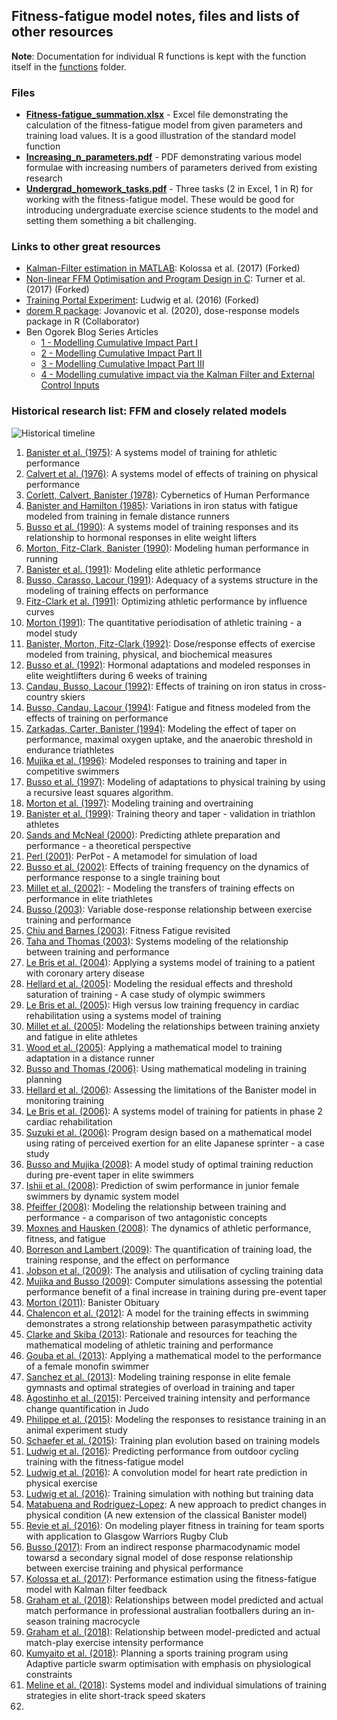 ## Fitness-fatigue model notes, files and lists of other resources

**Note**: Documentation for individual R functions is kept with the function itself in the [functions](https://github.com/bsh2/Fitness-Fatigue-Model/tree/main/functions) folder.

### Files

* [**Fitness-fatigue_summation.xlsx**](https://github.com/bsh2/Fitness-Fatigue-Model/blob/main/notes/Fitness-fatigue_summation.xlsx) - Excel file demonstrating the calculation of the fitness-fatigue model from given parameters and training load values. It is a good illustration of the standard model function
* [**Increasing_n_parameters.pdf**](https://github.com/bsh2/Fitness-Fatigue-Model/blob/main/notes/Increasing_n_parameters.pdf) - PDF demonstrating various model formulae with increasing numbers of parameters derived from existing research
* [**Undergrad_homework_tasks.pdf**](https://github.com/bsh2/Fitness-Fatigue-Model/blob/main/notes/Undergrad_homework_tasks.pdf) - Three tasks (2 in Excel, 1 in R) for working with the fitness-fatigue model. These would be good for introducing undergraduate exercise science students to the model and setting them something a bit challenging.


### Links to other great resources
- [Kalman-Filter estimation in MATLAB](https://github.com/bsh2/Kalman-Fitness-Fatigue): Kolossa et al. (2017) (Forked)
- [Non-linear FFM Optimisation and Program Design in C](https://github.com/bsh2/nl_perf_model_opt): Turner et al. (2017) (Forked)
- [Training Portal Experiment](https://github.com/bsh2/traipor): Ludwig et al. (2016) (Forked)
- [dorem R package](https://dorem.net): Jovanovic et al. (2020), dose-response models package in R (Collaborator)
- Ben Ogorek Blog Series Articles
  - [1 - Modelling Cumulative Impact Part I](https://towardsdatascience.com/modeling-cumulative-impact-part-i-f7ef490ed5e3) 
  - [2 - Modelling Cumulative Impact Part II](https://towardsdatascience.com/modeling-cumulative-impact-part-ii-2bf65db3bb98)
  - [3 - Modelling Cumulative Impact Part III](https://towardsdatascience.com/modeling-cumulative-impact-part-iii-1b216273b499)
  - [4 - Modelling cumulative impact via the Kalman Filter and External Control Inputs](https://towardsdatascience.com/the-kalman-filter-and-external-control-inputs-70ea6bcbc55f)

### Historical research list: FFM and closely related models

![Historical timeline](https://github.com/bsh2/Fitness-Fatigue-Models/blob/main/resources/timeline.jpeg?raw=true)


1. [Banister et al. (1975)](): A systems model of training for athletic performance
2. [Calvert et al. (1976)](): A systems model of effects of training on physical performance
3. [Corlett, Calvert, Banister (1978)](): Cybernetics of Human Performance
4. [Banister and Hamilton (1985)](): Variations in iron status with fatigue modeled from training in female distance runners
5. [Busso et al. (1990)](): A systems model of training responses and its relationship to hormonal responses in elite weight lifters
6. [Morton, Fitz-Clark, Banister (1990)](): Modeling human performance in running
7. [Banister et al. (1991)](): Modeling elite athletic performance
8. [Busso, Carasso, Lacour (1991)](): Adequacy of a systems structure in the modeling of training effects on performance
9. [Fitz-Clark et al. (1991)](): Optimizing athletic performance by influence curves
10. [Morton (1991)](): The quantitative periodisation of athletic training - a model study
11. [Banister, Morton, Fitz-Clark (1992)](): Dose/response effects of exercise modeled from training, physical, and biochemical measures
12. [Busso et al. (1992)](): Hormonal adaptations and modeled responses in elite weightlifters during 6 weeks of training
13. [Candau, Busso, Lacour (1992)](): Effects of training on iron status in cross-country skiers
14. [Busso, Candau, Lacour (1994)](): Fatigue and fitness modeled from the effects of training on performance
15. [Zarkadas, Carter, Banister (1994)](): Modeling the effect of taper on performance, maximal oxygen uptake, and the anaerobic threshold in endurance triathletes
16. [Mujika et al. (1996)](): Modeled responses to training and taper in competitive swimmers
17. [Busso et al. (1997)](): Modeling of adaptations to physical training by using a recursive least squares algorithm.
18. [Morton et al. (1997)](): Modeling training and overtraining
19. [Banister et al. (1999)](): Training theory and taper - validation in triathlon athletes
20. [Sands and McNeal (2000)](): Predicting athlete preparation and performance - a theoretical perspective
21. [Perl (2001)](): PerPot - A metamodel for simulation of load
22. [Busso et al. (2002)](): Effects of training frequency on the dynamics of performance response to a single training bout
23. [Millet et al. (2002)](): - Modeling the transfers of training effects on performance in elite triathletes
24. [Busso (2003)](): Variable dose-response relationship between exercise training and performance
25. [Chiu and Barnes (2003)](): Fitness Fatigue revisited
26. [Taha and Thomas (2003)](): Systems modeling of the relationship between training and performance
27. [Le Bris et al. (2004)](): Applying a systems model of training to a patient with coronary artery disease
28. [Hellard et al. (2005)](): Modeling the residual effects and threshold saturation of training - A case study of olympic swimmers
29. [Le Bris et al. (2005)](): High versus low training frequency in cardiac rehabilitation using a systems model of training
30. [Millet et al. (2005)](): Modeling the relationships between training anxiety and fatigue in elite athletes
31. [Wood et al. (2005)](): Applying a mathematical model to training adaptation in a distance runner
32. [Busso and Thomas (2006)](): Using mathematical modeling in training planning
33. [Hellard et al. (2006)](): Assessing the limitations of the Banister model in monitoring training
34. [Le Bris et al. (2006)](): A systems model of training for patients in phase 2 cardiac rehabilitation
35. [Suzuki et al. (2006)](): Program design based on a mathematical model using rating of perceived exertion for an elite Japanese sprinter - a case study
36. [Busso and Mujika (2008)](): A model study of optimal training reduction during pre-event taper in elite swimmers
37. [Ishii et al. (2008)](): Prediction of swim performance in junior female swimmers by dynamic system model
38. [Pfeiffer (2008)](): Modeling the relationship between training and performance - a comparison of two antagonistic concepts
39. [Moxnes and Hausken (2008)](): The dynamics of athletic performance, fitness, and fatigue
40. [Borreson and Lambert (2009)](): The quantification of training load, the training response, and the effect on performance
41. [Jobson et al. (2009)](): The analysis and utilisation of cycling training data
42. [Mujika and Busso (2009)](): Computer simulations assessing the potential performance benefit of a final increase in training during pre-event taper
43. [Morton (2011)](): Banister Obituary
44. [Chalencon et al. (2012)](): A model for the training effects in swimming demonstrates a strong relationship between parasympathetic activity
45. [Clarke and Skiba (2013)](): Rationale and resources for teaching the mathematical modeling of athletic training and performance
46. [Gouba et al. (2013)](): Applying a mathematical model to the performance of a female monofin swimmer
47. [Sanchez et al. (2013)](): Modeling training response in elite female gymnasts and optimal strategies of overload in training and taper
48. [Agostinho et al. (2015)](): Perceived training intensity and performance change quantification in Judo
49. [Philippe et al. (2015)](): Modeling the responses to resistance training in an animal experiment study
50. [Schaefer et al. (2015)](): Training plan evolution based on training models
51. [Ludwig et al. (2016)](): Predicting performance from outdoor cycling training with the fitness-fatigue model
52. [Ludwig et al. (2016)](): A convolution model for heart rate prediction in physical exercise
53. [Ludwig et al. (2016)](): Training simulation with nothing but training data
54. [Matabuena and Rodriguez-Lopez](): A new approach to predict changes in physical condition (A new extension of the classical Banister model)
55. [Revie et al. (2016)](): On modeling player fitness in training for team sports with application to Glasgow Warriors Rugby Club
56. [Busso (2017)](): From an indirect response pharmacodynamic model towarsd a secondary signal model of dose response relationship between exercise training and physical performance
57. [Kolossa et al. (2017)](): Performance estimation using the fitness-fatigue model with Kalman filter feedback
58. [Graham et al. (2018)](): Relationships between model predicted and actual match performance in professional australian footballers during an in-season training macrocycle
59. [Graham et al. (2018)](): Relationship between model-predicted and actual match-play exercise intensity performance
60. [Kumyaito et al. (2018)](): Planning a sports training program using Adaptive particle swarm optimisation with emphasis on physiological constraints
61. [Meline et al. (2018)](): Systems model and individual simulations of training strategies in elite short-track speed skaters
62. 

